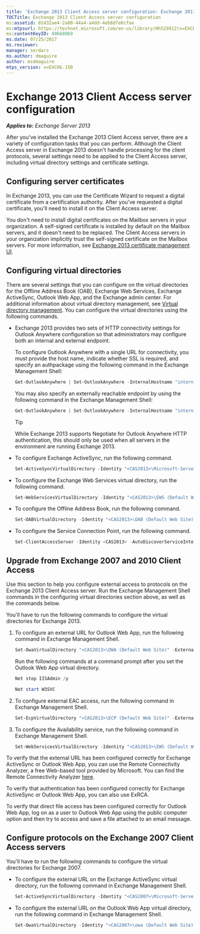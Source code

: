 ```yaml
---
title: 'Exchange 2013 Client Access server configuration: Exchange 2013 Help'
TOCTitle: Exchange 2013 Client Access server configuration
ms:assetid: 01432ae4-2a00-44a4-a4dd-4eb8d7e6cfae
ms:mtpsurl: https://technet.microsoft.com/en-us/library/Hh529912(v=EXCHG.150)
ms:contentKeyID: 49668969
ms.date: 07/25/2017
ms.reviewer: 
manager: serdars
ms.author: dmaguire
author: msdmaguire
mtps_version: v=EXCHG.150
---
```


# Exchange 2013 Client Access server configuration

_**Applies to:** Exchange Server 2013_

After you've installed the Exchange 2013 Client Access server, there are a variety of configuration tasks that you can perform. Although the Client Access server in Exchange 2013 doesn't handle processing for the client protocols, several settings need to be applied to the Client Access server, including virtual directory settings and certificate settings.

## Configuring server certificates

In Exchange 2013, you can use the Certificate Wizard to request a digital certificate from a certification authority. After you've requested a digital certificate, you'll need to install it on the Client Access server.

You don't need to install digital certificates on the Mailbox servers in your organization. A self-signed certificate is installed by default on the Mailbox servers, and it doesn't need to be replaced. The Client Access servers in your organization implicitly trust the self-signed certificate on the Mailbox servers. For more information, see [Exchange 2013 certificate management UI](exchange-2013-certificate-management-ui-exchange-2013-help.md).

## Configuring virtual directories

There are several settings that you can configure on the virtual directories for the Offline Address Book (OAB), Exchange Web Services, Exchange ActiveSync, Outlook Web App, and the Exchange admin center. For additional information about virtual directory management, see [Virtual directory management](virtual-directory-management-exchange-2013-help.md). You can configure the virtual directories using the following commands.

- Exchange 2013 provides two sets of HTTP connectivity settings for Outlook Anywhere configuration so that administrators may configure both an internal and external endpoint.

  To configure Outlook Anywhere with a single URL for connectivity, you must provide the host name, indicate whether SSL is required, and specify an authpackage using the following command in the Exchange Management Shell:

  ```powershell
  Get-OutlookAnywhere | Set-OutlookAnywhere -InternalHostname "internalServer.contoso.com" -InternalClientAuthenticationMethod Ntlm -InternalClientsRequireSsl $true -IISAuthenticationMethods Negotiate,NTLM,Basic
  ```

  You may also specify an externally reachable endpoint by using the following command in the Exchange Management Shell:

  ```powershell
  Get-OutlookAnywhere | Set-OutlookAnywhere -InternalHostname "internalServer.contoso.com" -InternalClientAuthenticationMethod Ntlm -InternalClientsRequireSsl $true -ExternalHostname "externalServer.company.com" -ExternalClientAuthenticationMethod Basic -ExternalClientsRequireSsl $true -IISAuthenticationMethods Negotiate,NTLM,Basic
  ```

  > [!TIP]
  > While Exchange 2013 supports Negotiate for Outlook Anywhere HTTP authentication, this should only be used when all servers in the environment are running Exchange 2013.

- To configure Exchange ActiveSync, run the following command.

   ```powershell
   Set-ActiveSyncVirtualDirectory -Identity "<CAS2013>\Microsoft-Server-ActiveSync (Default Web Site)" -ExternalUrl "https://mail.contoso.com/Microsoft-Server-ActiveSync"
   ```

- To configure the Exchange Web Services virtual directory, run the following command.

  ```powershell
  Set-WebServicesVirtualDirectory -Identity "<CAS2013>\EWS (Default Web Site)" -ExternalUrl https://mail.contoso.com/EWS/Exchange.asmx
  ```

- To configure the Offline Address Book, run the following command.

  ```powershell
  Set-OABVirtualDirectory -Identity "<CAS2013>\OAB (Default Web Site)" -ExternalUrl "https://mail.contoso.com/OAB"
  ```

- To configure the Service Connection Point, run the following command.

  ```powershell
  Set-ClientAccessServer -Identity <CAS2013> -AutoDiscoverServiceInternalURI https://autodiscover.contoso.com/AutoDiscover/AutoDiscover.xml
  ```

## Upgrade from Exchange 2007 and 2010 Client Access

Use this section to help you configure external access to protocols on the Exchange 2013 Client Access server. Run the Exchange Management Shell commands in the configuring virtual directories section above, as well as the commands below.

You'll have to run the following commands to configure the virtual directories for Exchange 2013.

1. To configure an external URL for Outlook Web App, run the following command in Exchange Management Shell.

   ```powershell
   Set-OwaVirtualDirectory "<CAS2013>\OWA (Default Web Site)" -ExternalUrl https://mail.contoso.com/OWA
   ```

   Run the following commands at a command prompt after you set the Outlook Web App virtual directory.

   ```powershell
   Net stop IISAdmin /y
   ```

   ```powershell
   Net start W3SVC
   ```

2. To configure external EAC access, run the following command in Exchange Management Shell.

   ```powershell
   Set-EcpVirtualDirectory "<CAS2013>\ECP (Default Web Site)" -ExternalUrl https://mail.contoso.com/ECP -InternalURL https://mail.contoso.com/ECP
   ```

3. To configure the Availability service, run the following command in Exchange Management Shell.

   ```powershell
   Set-WebServicesVirtualDirectory -Identity "<CAS2013>\EWS (Default Web Site)" -ExternalURL https://mail.contoso.com/EWS/Exchange.asmx
   ```

To verify that the external URL has been configured correctly for Exchange ActiveSync or Outlook Web App, you can use the Remote Connectivity Analyzer, a free Web-based tool provided by Microsoft. You can find the Remote Connectivity Analyzer [here](http://go.microsoft.com/fwlink/?linkid=154308).

To verify that authentication has been configured correctly for Exchange ActiveSync or Outlook Web App, you can also use ExRCA.

To verify that direct file access has been configured correctly for Outlook Web App, log on as a user to Outlook Web App using the public computer option and then try to access and save a file attached to an email message.

## Configure protocols on the Exchange 2007 Client Access servers

You'll have to run the following commands to configure the virtual directories for Exchange 2007.

- To configure the external URL on the Exchange ActiveSync virtual directory, run the following command in Exchange Management Shell.

  ```powershell
  Set-ActiveSyncVirtualDirectory -Identity "<CAS2007>\Microsoft-Server-ActiveSync (Default Web Site)" -ExternalUrl https://mail.contoso.com/Microsoft-Server-ActiveSync
  ```

- To configure the external URL on the Outlook Web App virtual directory, run the following command in Exchange Management Shell.

  ```powershell
  Set-OwaVirtualDirectory -Identity "<CAS2007>\owa (Default Web Site)" -ExternalUrl https://legacy.contoso.com/owa
  ```
